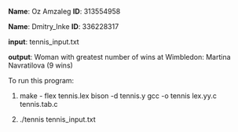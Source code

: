 **Name**: Oz Amzaleg **ID**: 313554958

**Name**: Dmitry_Inke **ID**: 336228317

**input**: tennis_input.txt

**output**: Woman with greatest number of wins at Wimbledon: Martina Navratilova (9 wins)

To run this program:

1) make  - flex tennis.lex
	         bison -d tennis.y
	         gcc -o tennis lex.yy.c tennis.tab.c
           
2) ./tennis tennis_input.txt
